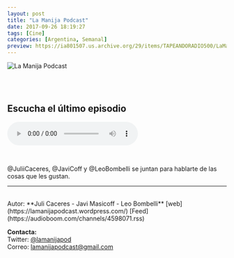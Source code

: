 ```yaml
---
layout: post
title: "La Manija Podcast"
date: 2017-09-26 18:19:27
tags: [Cine]
categories: [Argentina, Semanal]
preview: https://ia801507.us.archive.org/29/items/TAPEANDORADIO500/LaManijaPodcast300.jpg
---
```


![La Manija Podcast](https://ia801507.us.archive.org/29/items/TAPEANDORADIO500/LaManijaPodcast500.jpg)

<br/>
<br/>

## Escucha el último episodio

<!--reproductor-feed=https://audioboom.com/channels/4598071.rss-->
<!--reproductor-start-->
<audio id="audio" preload="auto" controls="" src="https://audioboom.com/posts/6549728.mp3?source=rss&stitched=1"></audio>
<!--reproductor-end-->

<br>

@JuliiCaceres, @JaviCoff y @LeoBombelli se juntan para hablarte de las cosas que les gustan. 

_ _ _

<br>
Autor: **Juli Caceres - Javi Masicoff - Leo Bombelli**  
[web](https://lamanijapodcast.wordpress.com/)  
[Feed](https://audioboom.com/channels/4598071.rss)  



**Contacta:**  
Twitter: [@lamanijapod](https://twitter.com/lamanijapod)  
Correo: [lamanijapodcast@gmail.com](mailto:lamanijapodcast@gmail.com)  

